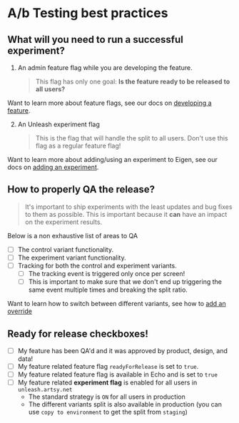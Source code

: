 # A/b Testing best practices

## What will you need to run a successful experiment?

1. An admin feature flag while you are developing the feature.
   > This flag has only one goal: **Is the feature ready to be released to all users?**

Want to learn more about feature flags, see our docs on [developing a feature](developing_a_feature.md).

2. An Unleash experiment flag
   > This is the flag that will handle the split to all users. Don't use this flag as a regular feature flag!

Want to learn more about adding/using an experiment to Eigen, see our docs on [adding an experiment](add_an_experiment.md).

## How to properly QA the release?

> It's important to ship experiments with the least updates and bug fixes to them as possible. This is important because it **can** have an impact on the experiment results.

Below is a non exhaustive list of areas to QA

- [ ] The control variant functionality.
- [ ] The experiment variant functionality.
- [ ] Tracking for both the control and experiment variants.
  - [ ] The tracking event is triggered only once per screen!
  - [ ] This is important to make sure that we don't end up triggering the same event multiple times and breaking the split ratio.

Want to learn how to switch between different variants, see how to [add an override](add_an_experiment.md#adding-an-override)

## Ready for release checkboxes!

- [ ] My feature has been QA'd and it was approved by product, design, and data!
- [ ] My feature related feature flag `readyForRelease` is set to `true`.
- [ ] My feature related feature flag is available in Echo and is set to `true`
- [ ] My feature related **experiment flag** is enabled for all users in `unleash.artsy.net`
  - The standard strategy is `ON` for all users in production
  - The different variants split is also available in production (you can use `copy to environment` to get the split from `staging`)
